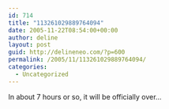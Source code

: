 ```yaml
---
id: 714
title: "113261029889764094"
date: 2005-11-22T08:54:00+00:00
author: deline
layout: post
guid: http://delineneo.com/?p=600
permalink: /2005/11/113261029889764094/
categories:
  - Uncategorized
---
```

In about 7 hours or so, it will be officially over&#8230;